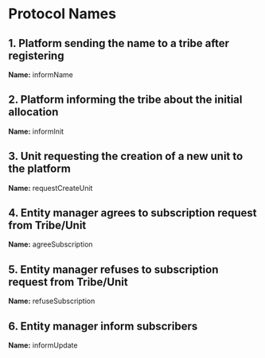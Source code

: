 # Protocol Names
## 1. Platform sending the name to a tribe after registering
   **Name:** informName

## 2. Platform informing the tribe about the initial allocation
   **Name:** informInit

## 3. Unit requesting the creation of a new unit to the platform
   **Name:** requestCreateUnit

## 4. Entity manager agrees to subscription request from Tribe/Unit
   **Name:** agreeSubscription

## 5. Entity manager refuses to subscription request from Tribe/Unit
   **Name:** refuseSubscription

## 6. Entity manager inform  subscribers
   **Name:** informUpdate
   

